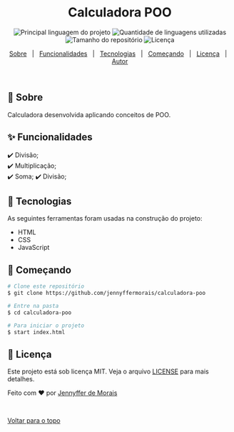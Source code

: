 <div align="center" id="top"> 
  

  <!-- <a href="https://calculadorapoo.netlify.com">Demo</a> -->
</div>

<h1 align="center">Calculadora POO</h1>

<p align="center">
  <img alt="Principal linguagem do projeto" src="https://img.shields.io/github/languages/top/jennyffermorais/calculadora-poo?color=56BEB8">

  <img alt="Quantidade de linguagens utilizadas" src="https://img.shields.io/github/languages/count/jennyffermorais/calculadora-poo?color=56BEB8">

  <img alt="Tamanho do repositório" src="https://img.shields.io/github/repo-size/jennyffermorais/calculadora-poo?color=56BEB8">

  <img alt="Licença" src="https://img.shields.io/github/license/jennyffermorais/calculadora-poo?color=56BEB8">

  <!-- <img alt="Github issues" src="https://img.shields.io/github/issues/jennyffermorais/calculadora-poo?color=56BEB8" /> -->

  <!-- <img alt="Github forks" src="https://img.shields.io/github/forks/jennyffermorais/calculadora-poo?color=56BEB8" /> -->

  <!-- <img alt="Github stars" src="https://img.shields.io/github/stars/jennyffermorais/calculadora-poo?color=56BEB8" /> -->
</p>

<!-- Status -->

<!-- <h4 align="center"> 
	🚧  Calculadora Poo 🚀 Em construção...  🚧
</h4> 

<hr> -->

<p align="center">
  <a href="#dart-sobre">Sobre</a> &#xa0; | &#xa0; 
  <a href="#sparkles-funcionalidades">Funcionalidades</a> &#xa0; | &#xa0;
  <a href="#rocket-tecnologias">Tecnologias</a> &#xa0; | &#xa0;  
  <a href="#checkered_flag-começando">Começando</a> &#xa0; | &#xa0;
  <a href="#memo-licença">Licença</a> &#xa0; | &#xa0;
  <a href="https://github.com/jennyffermorais" target="_blank">Autor</a>
</p>

<br>

## :dart: Sobre ##

Calculadora desenvolvida aplicando conceitos de POO.

## :sparkles: Funcionalidades ##

:heavy_check_mark: Divisão;\
:heavy_check_mark: Multiplicação;\
:heavy_check_mark: Soma;
:heavy_check_mark: Divisão;

## :rocket: Tecnologias ##

As seguintes ferramentas foram usadas na construção do projeto:

- HTML
- CSS
- JavaScript


## :checkered_flag: Começando ##

```bash
# Clone este repositório
$ git clone https://github.com/jennyffermorais/calculadora-poo

# Entre na pasta
$ cd calculadora-poo

# Para iniciar o projeto
$ start index.html
```

## :memo: Licença ##

Este projeto está sob licença MIT. Veja o arquivo [LICENSE](./LICENSE) para mais detalhes.


Feito com :heart: por <a href="https://github.com/jennyffermorais" target="_blank">Jennyffer de Morais</a>

&#xa0;

<a href="#top">Voltar para o topo</a>
